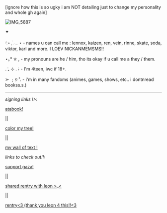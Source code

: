 

[ignore how this is so ugky i am NOT detailing just to change my personality and whole gh again]

![IMG_5887](https://github.com/user-attachments/assets/f7782e2a-104a-414d-ba2d-557232401f43)



✦

𓏲⋆ ִֶָ ๋𓂃 ⋆ - names u can call me : lennox, kaizen, ren, vein, rinne, skate, soda, viktor, karl and more. I LOEV NICKANMEMSMS!!

⋆｡° ✮ , - my pronouns are he / him, tho its okay if u call me a they / them.

. ݁₊ ⊹ . ݁˖ - I'm 4teen, iwc if 18+. 

➢ ﹔୭ ˚. - i'm in many fandoms (animes, games, shows, etc.. i dontnread bookss.s.)


----





*signing links !>*:

 [atabook!](https://callmeyourangel.atabook.org/)
 
|| 

[color my tree!](https://colormytree.me/2024/01JEB5ERZQF90G9505BHQZKS9S)

||

[my wall of text !](https://walloftext.co/gay-men-at-your-area)

*links to check out!!\:*

[support gaza!](https://rentry.co/hearts4gaza)

||

[shared rentry with leon >_<](https://rentry.co/sharedbetweengays)

||

[rentry<3 (thank you leon 4 this!!<3 <old>](https://rentry.co/kai-angel)
